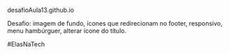 desafioAula13.github.io

Desafio: imagem de fundo, ícones que redirecionam no footer, responsivo, menu hambúrguer, alterar ícone do título.

#ElasNaTech
